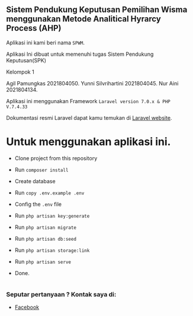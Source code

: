## Sistem Pendukung Keputusan Pemilihan Wisma menggunakan Metode Analitical Hyrarcy Process (AHP)

Aplikasi ini kami beri nama `SPWM`.

Aplikasi Ini dibuat untuk memenuhi tugas Sistem Pendukung Keputusan(SPK)

Kelompok 1

Agil Pamungkas 2021804050.
Yunni Silvrihartini 2021804045.
Nur Aini 2021804134.

Aplikasi ini menggunakan Framework `Laravel version 7.0.x & PHP V.7.4.33`

Dokumentasi resmi Laravel dapat kamu temukan di [Laravel website](http://laravel.com/docs).

# Untuk menggunakan aplikasi ini.

- Clone project from this repository

- Run `composer install`

- Create database

- Run `copy .env.example .env`

- Config the ` .env ` file

- Run `php artisan key:generate`

- Run `php artisan migrate`

- Run `php artisan db:seed`

- Run `php artisan storage:link`

- Run `php artisan serve`

- Done.

#
### Seputar pertanyaan ? Kontak saya di:
- [Facebook](https://facebook.com/caesaralilamondo)
